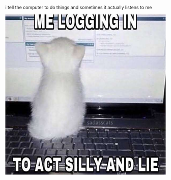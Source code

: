 i tell the computer to do things and sometimes it actually listens to me
<!--START_SECTION:update_image-->
<img src=https://raw.githubusercontent.com/sneakykestrel/sneakykestrel/main/.github/images/meloggingin.jpg height="" width="" align=left alt=kitty />
<!--END_SECTION:update_image-->


